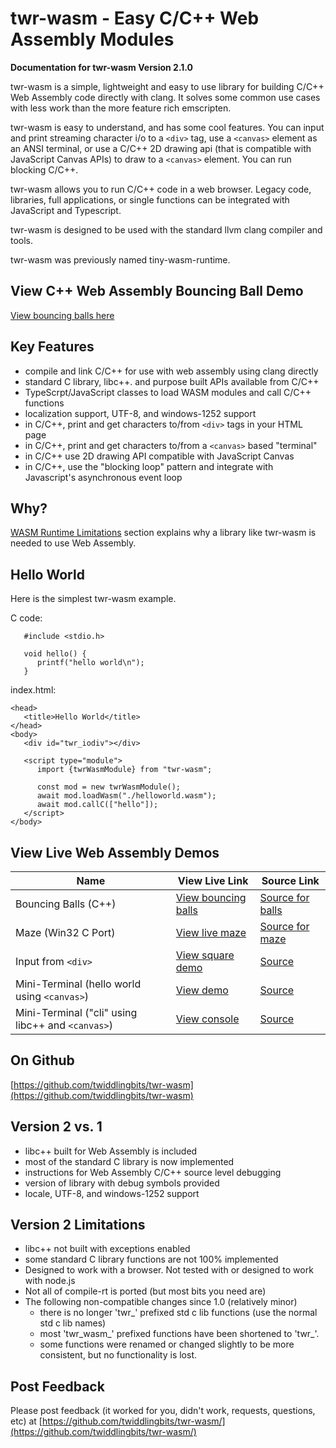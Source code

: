 # twr-wasm - Easy C/C++ Web Assembly Modules
**Documentation for twr-wasm Version 2.1.0**

twr-wasm is a simple, lightweight and easy to use library for building C/C++ Web Assembly code directly with clang. It solves some common use cases with less work than the more feature rich emscripten. 

twr-wasm is easy to understand, and has some cool features. You can input and print streaming character i/o to a `<div>` tag, use a `<canvas>` element as an ANSI terminal, or use a C/C++ 2D drawing api (that is compatible with JavaScript Canvas APIs) to draw to a `<canvas>` element. You can run blocking C/C++. 

twr-wasm allows you to run C/C++ code in a web browser. Legacy code, libraries, full applications, or single functions can be integrated with JavaScript and Typescript.

twr-wasm is designed to be used with the standard llvm clang compiler and tools.

twr-wasm was previously named tiny-wasm-runtime.

## View C++ Web Assembly Bouncing Ball Demo
[View bouncing balls here](/examples/dist/balls/index.html)


## Key Features
   - compile and link C/C++ for use with web assembly using clang directly
   - standard C library, libc++. and purpose built APIs available from C/C++
   - TypeScrpt/JavaScript classes to load WASM modules and call C/C++ functions
   - localization support, UTF-8, and windows-1252 support
   - in C/C++, print and get characters to/from `<div>` tags in your HTML page
   - in C/C++, print and get characters to/from a `<canvas>` based "terminal"
   - in C/C++ use 2D drawing API compatible with JavaScript Canvas
   - in C/C++, use the "blocking loop" pattern and integrate with Javascript's asynchronous event loop

## Why?
[WASM Runtime Limitations](more/wasm-problem.md) section explains why a library like twr-wasm is needed to use Web Assembly.

## Hello World
Here is the simplest twr-wasm example.

C code:

~~~
   #include <stdio.h>

   void hello() {
      printf("hello world\n");
   }
~~~

index.html:
~~~
<head>
   <title>Hello World</title>
</head>
<body>
   <div id="twr_iodiv"></div>

   <script type="module">
      import {twrWasmModule} from "twr-wasm";
      
      const mod = new twrWasmModule();
      await mod.loadWasm("./helloworld.wasm");
      await mod.callC(["hello"]);
   </script>
</body>
~~~

## View Live Web Assembly Demos

| Name | View Live Link | Source Link |
| --------- | ------------ | ----------- |
| Bouncing Balls (C++) | [View bouncing balls](/examples/dist/balls/index.html) | [Source for balls](https://github.com/twiddlingbits/twr-wasm/tree/main/examples/balls) |
| Maze (Win32 C Port) | [View live maze](/examples/dist/maze/index.html) | [Source for maze](https://github.com/twiddlingbits/twr-wasm/tree/main/examples/maze) |
| Input from `<div>` | [View square demo](/examples/dist/stdio-div/index.html) | [Source](https://github.com/twiddlingbits/twr-wasm/tree/main/examples/stdio-div) |
|Mini-Terminal (hello world using `<canvas>`)|[View demo](/examples/dist/stdio-canvas/index.html) |[Source](https://github.com/twiddlingbits/twr-wasm/tree/main/examples/stdio-canvas) |
|Mini-Terminal ("cli" using libc++ and `<canvas>`)| [View console](/examples/dist/tests-user/index.html) | [Source](https://github.com/twiddlingbits/twr-wasm/tree/main/examples/tests-user) |


## On Github
[https://github.com/twiddlingbits/twr-wasm](https://github.com/twiddlingbits/twr-wasm)

## Version 2 vs. 1
   - libc++ built for Web Assembly is included
   - most of the standard C library is now implemented
   - instructions for Web Assembly C/C++ source level debugging
   - version of library with debug symbols provided
   - locale, UTF-8, and windows-1252 support

## Version 2 Limitations 
   - libc++ not built with exceptions enabled
   - some standard C library functions are not 100% implemented
   - Designed to work with a browser.  Not tested with or designed to work with node.js  
   - Not all of compile-rt is ported (but most bits you need are)
   - The following non-compatible changes since 1.0 (relatively minor)
      - there is no longer 'twr_' prefixed std c lib functions (use the normal std c lib names)
      - most 'twr_wasm_' prefixed functions have been shortened to 'twr_'.  
      - some functions were renamed or changed slightly to be more consistent, but no functionality is lost.

## Post Feedback

Please post feedback (it worked for you, didn't work, requests, questions, etc) at [https://github.com/twiddlingbits/twr-wasm/](https://github.com/twiddlingbits/twr-wasm/)

